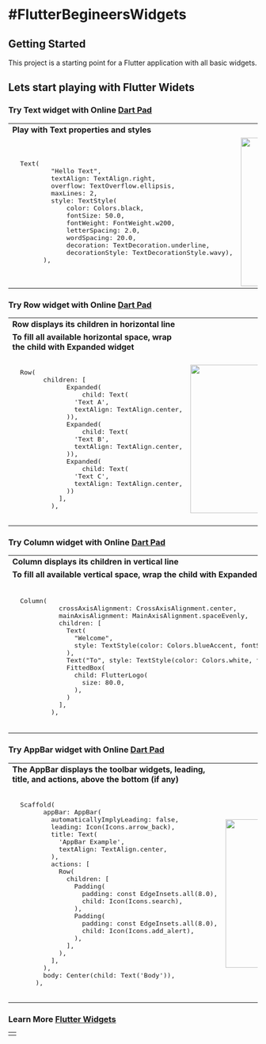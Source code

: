 # #FlutterBegineersWidgets

## Getting Started

This project is a starting point for a Flutter application with all basic widgets.

## Lets start playing with Flutter Widets 

### Try Text widget with Online [Dart Pad](https://dartpad.dev/2f15024a612804c1875a3da85d054cba)
<table>
  <tr><td> <b>Play with Text properties and styles</b> </td></tr>
  <tr>
<td>
  <pre> 
  Text(
          "Hello Text",
          textAlign: TextAlign.right,
          overflow: TextOverflow.ellipsis,
          maxLines: 2,
          style: TextStyle(
              color: Colors.black,
              fontSize: 50.0,
              fontWeight: FontWeight.w200,
              letterSpacing: 2.0,
              wordSpacing: 20.0,
              decoration: TextDecoration.underline,
              decorationStyle: TextDecorationStyle.wavy),
        ), 
        </pre>
</td>
<td>
  <img src = "https://flutterbegineerswidgets.s3-us-west-2.amazonaws.com/text/Screenshot+2020-10-24+at+8.54.21+PM.pngs" width = 300>
</td>
    <td>
  <img src = "https://flutterbegineerswidgets.s3-us-west-2.amazonaws.com/text/Screenshot+2020-10-24+at+8.54.21+PM.pngs" width = 300>
</td>
        <td>
  <img src = "https://flutterbegineerswidgets.s3-us-west-2.amazonaws.com/text/Screenshot+2020-10-24+at+8.54.21+PM.pngs" width = 300>
</td>
</tr>
  </table>
  
  ### Try Row widget with Online [Dart Pad](https://dartpad.dev/2f15024a612804c1875a3da85d054cba)
<table>
    <tr><td> <b>Row displays its children in horizontal line</b> </td></tr>
    <tr><td> <b>To fill all available horizontal space, wrap the child with Expanded widget</b> </td></tr>
  <tr>
<td>
  <pre> 
  Row(
        children: <Widget>[
              Expanded(
                  child: Text(
                'Text A',
                textAlign: TextAlign.center,
              )),
              Expanded(
                  child: Text(
                'Text B',
                textAlign: TextAlign.center,
              )),
              Expanded(
                  child: Text(
                'Text C',
                textAlign: TextAlign.center,
              ))
            ],
          ), 
        </pre>
</td>
<td>
  <img src = "https://flutterbegineerswidgets.s3-us-west-2.amazonaws.com/row/Screenshot+2020-10-25+at+3.20.42+PM.pngs" width = 300>
</td>
</tr>
  </table>
  
  ### Try Column widget with Online [Dart Pad](https://dartpad.dev/2f15024a612804c1875a3da85d054cba)
<table>
    <tr><td> <b>Column displays its children in vertical line</b> </td></tr>
    <tr><td> <b>To fill all available vertical space, wrap the child with Expanded widget</b> </td></tr>
  <tr>
<td>
  <pre> 
  Column(
            crossAxisAlignment: CrossAxisAlignment.center,
            mainAxisAlignment: MainAxisAlignment.spaceEvenly,
            children: <Widget>[
              Text(
                "Welcome",
                style: TextStyle(color: Colors.blueAccent, fontSize: 40.0),
              ),
              Text("To", style: TextStyle(color: Colors.white, fontSize: 40.0)),
              FittedBox(
                child: FlutterLogo(
                  size: 80.0,
                ),
              )
            ],
          ), 
        </pre>
</td>
<td>
  <img src = "https://flutterbegineerswidgets.s3-us-west-2.amazonaws.com/column/Screenshot+2020-10-25+at+5.25.11+PM.pngs" width = 300>
</td>
</tr>
  </table>

  
  ### Try AppBar widget with Online [Dart Pad](https://dartpad.dev/2f15024a612804c1875a3da85d054cba)
<table>
    <tr><td> <b>The AppBar displays the toolbar widgets, leading, title, and actions, above the bottom (if any)</b> </td></tr>
  <tr>
<td>
  <pre> 
  Scaffold(
        appBar: AppBar(
          automaticallyImplyLeading: false,
          leading: Icon(Icons.arrow_back),
          title: Text(
            'AppBar Example',
            textAlign: TextAlign.center,
          ),
          actions: <Widget>[
            Row(
              children: <Widget>[
                Padding(
                  padding: const EdgeInsets.all(8.0),
                  child: Icon(Icons.search),
                ),
                Padding(
                  padding: const EdgeInsets.all(8.0),
                  child: Icon(Icons.add_alert),
                ),
              ],
            ),
          ],
        ),
        body: Center(child: Text('Body')),
      ), 
        </pre>
</td>
<td>
  <img src = "https://flutterbegineerswidgets.s3-us-west-2.amazonaws.com/appBar/Screenshot+2020-10-25+at+7.32.45+PM.pngs" width = 300>
</td>
<td>
  <img src = "https://flutterbegineerswidgets.s3-us-west-2.amazonaws.com/appBar/Screenshot+2020-10-25+at+7.50.07+PM.pngs" width = 300>
</td>
</tr>
  </table>
  
   ### Learn More [Flutter Widgets](https://api.flutter.dev/flutter/widgets/widgets-library.html)
<table>
    <tr><td> </b> </td></tr>
  <tr>
  
</tr>
  </table>
